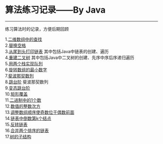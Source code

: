 ﻿# 算法练习记录——By Java
------
练习算法时的记录，方便后期回顾


1.[二维数组中的查找](https://github.com/yangjingya/JavaExercise/blob/master/SearchInTwo-Dimensinoal/src/com/test.java)</br>
2.[替换空格](https://github.com/yangjingya/JavaExercise/blob/master/ReplaceSpace/src/com/Replace.java)</br>
3.[从尾到头打印链表](https://github.com/yangjingya/JavaExercise/blob/master/ReservePrintList/src/com/PrintList.java) 其中包括Java中链表的创建、遍历</br>
4.[重建二叉树](https://github.com/yangjingya/JavaExercise/blob/master/RebuildBinaryTree/src/com/Rebuild.java) 其中包括Java中二叉树的创建、先序中序后序递归遍历</br>
5.[用两个栈实现队列](https://github.com/yangjingya/JavaExercise/blob/master/StackToList/src/com/Change.java)</br>
6.[旋转数组的最小数字](https://github.com/yangjingya/JavaExercise/blob/master/MiniumInRotate/src/com/Rotate.java)</br>
7.[斐波那契数列](https://github.com/yangjingya/JavaExercise/blob/master/FibonacciList/src/com/FibonacciList.java)</br>
8.[跳台阶](https://github.com/yangjingya/JavaExercise/blob/master/Jump/src/com/Jump.java) 斐波那契数列</br>
9.[变态跳台阶](https://github.com/yangjingya/JavaExercise/blob/master/SuperJump/src/com/SuperJump.java)</br>
10.[矩形覆盖](https://github.com/yangjingya/JavaExercise/blob/master/CoverReact/src/com/Cover.java)</br>
11.[二进制中的1个数](https://github.com/yangjingya/JavaExercise/blob/master/OneInBinaryList/src/com/One.java)</br>
12.[数值的整数次方](https://github.com/yangjingya/JavaExercise/blob/master/SecondPower/src/com/Power.java)</br>
13.[调整数组顺序使奇数位于偶数前面](https://github.com/yangjingya/JavaExercise/blob/master/ChangeArrayList/src/com/Change.java)</br>
14.[链表中倒数第k个结点](https://github.com/yangjingya/JavaExercise/blob/master/PrintKNode/src/com/PrintList.java)</br>
15.[反转链表](https://github.com/yangjingya/JavaExercise/blob/master/ReaserveList/src/com/Reserve.java)</br>
16.[合并两个排序的链表](https://github.com/yangjingya/JavaExercise/blob/master/MergeTwoList/src/com/Merge.java)</br>
17.[树的子结构](https://github.com/yangjingya/JavaExercise/blob/master/SonOfOthers/src/com/Son.java)</br>